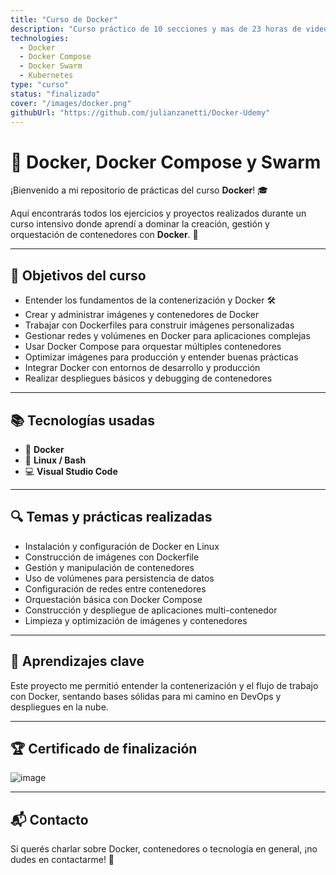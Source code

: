 ```yaml
---
title: "Curso de Docker"
description: "Curso práctico de 10 secciones y mas de 23 horas de videos."
technologies:
  - Docker
  - Docker Compose
  - Docker Swarm
  - Kubernetes
type: "curso"
status: "finalizado"
cover: "/images/docker.png"
githubUrl: "https://github.com/julianzanetti/Docker-Udemy"
---
```


# 🚀 Docker, Docker Compose y Swarm

¡Bienvenido a mi repositorio de prácticas del curso **Docker**! 🎓

Aquí encontrarás todos los ejercicios y proyectos realizados durante un curso intensivo donde aprendí a dominar la creación, gestión y orquestación de contenedores con **Docker**. 🐳

---

## 🎯 Objetivos del curso

- Entender los fundamentos de la contenerización y Docker 🛠️  
- Crear y administrar imágenes y contenedores de Docker  
- Trabajar con Dockerfiles para construir imágenes personalizadas  
- Gestionar redes y volúmenes en Docker para aplicaciones complejas  
- Usar Docker Compose para orquestar múltiples contenedores  
- Optimizar imágenes para producción y entender buenas prácticas  
- Integrar Docker con entornos de desarrollo y producción  
- Realizar despliegues básicos y debugging de contenedores  

---

## 📚 Tecnologías usadas

- 🐳 **Docker**  
- 🐧 **Linux / Bash**  
- 💻 **Visual Studio Code**

---

## 🔍 Temas y prácticas realizadas

- Instalación y configuración de Docker en Linux  
- Construcción de imágenes con Dockerfile  
- Gestión y manipulación de contenedores  
- Uso de volúmenes para persistencia de datos  
- Configuración de redes entre contenedores  
- Orquestación básica con Docker Compose  
- Construcción y despliegue de aplicaciones multi-contenedor  
- Limpieza y optimización de imágenes y contenedores  

---

## 🧠 Aprendizajes clave

Este proyecto me permitió entender la contenerización y el flujo de trabajo con Docker, sentando bases sólidas para mi camino en DevOps y despliegues en la nube.

---

## 🏆 Certificado de finalización

![image](https://github.com/julianzanetti/Docker-Udemy/assets/134458575/83b38059-123a-458b-8d4d-e8616209a324)

---

## 📬 Contacto

Si querés charlar sobre Docker, contenedores o tecnología en general, ¡no dudes en contactarme! 💬